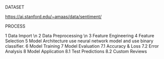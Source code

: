 DATASET

https://ai.stanford.edu/~amaas/data/sentiment/

PROCESS 

1  Data Import \n
2  Data Preprocessing \n
3  Feature Engineering
4  Feature Selection
5  Model Architecture
      use neural network model and use binary classifier.
6  Model Training
7  Model Evaluation
7.1  Accuracy & Loss
7.2  Error Analysis
8  Model Application
8.1  Test Predictions
8.2  Custom Reviews
